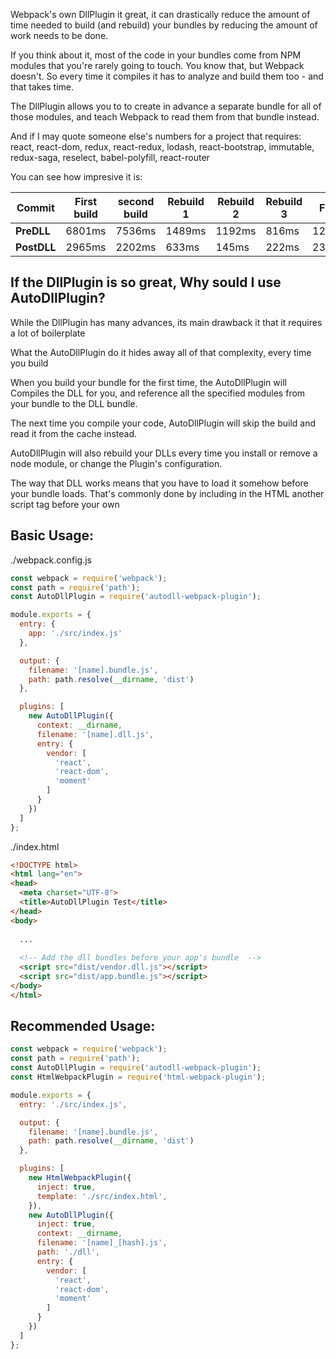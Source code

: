 Webpack's own DllPlugin it great, it can drastically reduce the amount of time needed to build (and rebuild) your bundles by reducing the amount of work needs to be done.

If you think about it, most of the code in your bundles come from NPM modules that you're rarely going to touch. You know that, but Webpack doesn't. So every time it compiles it has to analyze and build them too - and that takes time.

The DllPlugin allows you to to create in advance a separate bundle for all of those modules, and teach Webpack to read them from that bundle instead. 

And if I may quote someone else's numbers for a project that requires: <br>
react, react-dom, redux, react-redux, lodash, react-bootstrap, immutable, redux-saga, reselect, babel-polyfill, react-router

You can see how impresive it is:

| Commit | First build | second build | Rebuild 1 | Rebuild 2 | Rebuild 3 | File 2 | File 2 RB |
| --- | --- | --- | --- | --- | --- | --- | --- |
| **PreDLL** | 6801ms | 7536ms | 1489ms | 1192ms | 816ms | 1248ms | 1226ms |
| **PostDLL** | 2965ms | 2202ms | 633ms | 145ms | 222ms | 230ms | 241ms |

## If the DllPlugin is so great, Why sould I use AutoDllPlugin?

While the DllPlugin has many advances, its main drawback it that it requires a lot of boilerplate

What the AutoDllPlugin do it hides away all of that complexity,
every time you build

When you build your bundle for the first time, the AutoDllPlugin will Compiles the DLL for you, and reference all the specified modules from your bundle to the DLL bundle.

The next time you compile your code,  AutoDllPlugin will skip the build and read it from the cache instead.

AutoDllPlugin will also rebuild your DLLs every time you install or remove a node module, or change the Plugin's configuration.

The way that DLL works means that you have to load it somehow before your bundle loads. That's commonly done by including in the HTML another script tag before your own


## Basic Usage:

./webpack.config.js
```js
const webpack = require('webpack');
const path = require('path');
const AutoDllPlugin = require('autodll-webpack-plugin');

module.exports = {
  entry: {
    app: './src/index.js'
  },

  output: {
    filename: '[name].bundle.js',
    path: path.resolve(__dirname, 'dist')
  },

  plugins: [
    new AutoDllPlugin({
      context: __dirname,
      filename: '[name].dll.js',
      entry: {
        vendor: [
          'react',
          'react-dom',
          'moment'
        ]
      }
    })
  ]
};
```

./index.html

```html
<!DOCTYPE html>
<html lang="en">
<head>
  <meta charset="UTF-8">
  <title>AutoDllPlugin Test</title>
</head>
<body>
  
  ...
  
  <!-- Add the dll bundles before your app's bundle  -->
  <script src="dist/vendor.dll.js"></script>
  <script src="dist/app.bundle.js"></script>
</body>
</html>
```


## Recommended Usage:

```js
const webpack = require('webpack');
const path = require('path');
const AutoDllPlugin = require('autodll-webpack-plugin');
const HtmlWebpackPlugin = require('html-webpack-plugin');

module.exports = {
  entry: './src/index.js',

  output: {
    filename: '[name].bundle.js',
    path: path.resolve(__dirname, 'dist')
  },

  plugins: [
    new HtmlWebpackPlugin({
      inject: true,
      template: './src/index.html',
    }),
    new AutoDllPlugin({
      inject: true,
      context: __dirname,
      filename: '[name]_[hash].js',
      path: './dll',
      entry: {
        vendor: [
          'react',
          'react-dom',
          'moment'
        ]
      }
    })
  ]
};
```
